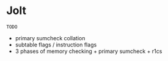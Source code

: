 # Jolt
`TODO`
- primary sumcheck collation
- subtable flags / instruction flags
- 3 phases of memory checking + primary sumcheck + r1cs
